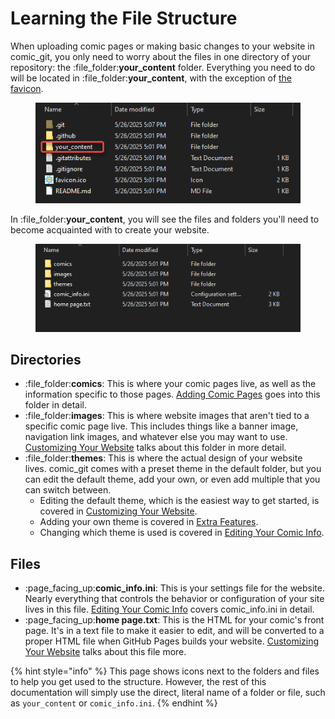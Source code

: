 # Learning the File Structure

When uploading comic pages or making basic changes to your website in comic\_git, you only need to worry about the files in one directory of your repository: the :file\_folder:**your\_content** folder. Everything you need to do will be located in :file\_folder:**your\_content**, with the exception of [the favicon](customizing-your-website.md#adding-a-favicon-to-your-website).

<figure><img src="../.gitbook/assets/file_structure01.png" alt=""><figcaption></figcaption></figure>

In :file\_folder:**your\_content**, you will see the files and folders you'll need to become acquainted with to create your website.

<figure><img src="../.gitbook/assets/file_structure02.png" alt=""><figcaption></figcaption></figure>

## Directories

* :file\_folder:**comics**: This is where your comic pages live, as well as the information specific to those pages. [Adding Comic Pages](adding-comic-pages.md) goes into this folder in detail.
* :file\_folder:**images**: This is where website images that aren't tied to a specific comic page live. This includes things like a banner image, navigation link images, and whatever else you may want to use. [Customizing Your Website](customizing-your-website.md) talks about this folder in more detail.
* :file\_folder:**themes**: This is where the actual design of your website lives. comic\_git comes with a preset theme in the default folder, but you can edit the default theme, add your own, or even add multiple that you can switch between.&#x20;
  * Editing the default theme, which is the easiest way to get started, is covered in [Customizing Your Website](customizing-your-website.md).
  * Adding your own theme is covered in [Extra Features](../advanced-editing/extra-features.md).
  * Changing which theme is used is covered in [Editing Your Comic Info](editing-your-comic-info.md).

## Files

* :page\_facing\_up:**comic\_info.ini**: This is your settings file for the website. Nearly everything that controls the behavior or configuration of your site lives in this file. [Editing Your Comic Info](editing-your-comic-info.md) covers comic\_info.ini in detail.
* :page\_facing\_up:**home page.txt**: This is the HTML for your comic's front page. It's in a text file to make it easier to edit, and will be converted to a proper HTML file when GitHub Pages builds your website. [Customizing Your Website](customizing-your-website.md#editing-your-comics-homepage) talks about this file more.

{% hint style="info" %}
This page shows icons next to the folders and files to help you get used to the structure. However, the rest of this documentation will simply use the direct, literal name of a folder or file, such as `your_content` or `comic_info.ini`.
{% endhint %}
